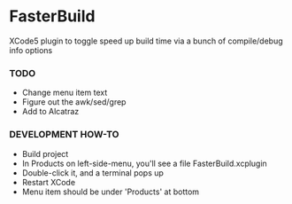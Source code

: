 FasterBuild
===========

XCode5 plugin to toggle speed up build time via a bunch of compile/debug info options

### TODO

* Change menu item text
* Figure out the awk/sed/grep
* Add to Alcatraz

### DEVELOPMENT HOW-TO

* Build project
* In Products on left-side-menu, you'll see a file FasterBuild.xcplugin
* Double-click it, and a terminal pops up
* Restart XCode
* Menu item should be under 'Products' at bottom
